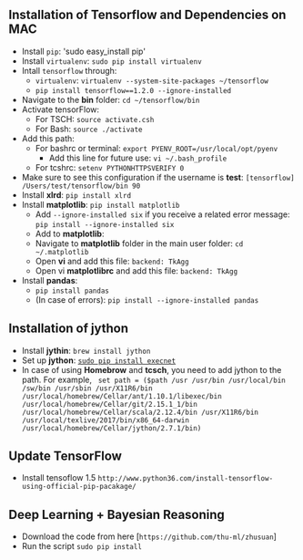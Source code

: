 ## Installation of Tensorflow and Dependencies on MAC

* Install `pip`: 'sudo easy_install pip'
* Install `virtualenv`: `sudo pip install virtualenv`
* Intall `tensorflow` through:
   * `virtualenv`: `virtualenv --system-site-packages ~/tensorflow`
   * `pip install tensorflow==1.2.0 --ignore-installed`
* Navigate to the __bin__ folder: `cd ~/tensorflow/bin`
* Activate tensorFlow: 
   * For TSCH: `source activate.csh`
   * For Bash: `source ./activate`
* Add this path:
   * For bashrc or terminal: `export PYENV_ROOT=/usr/local/opt/pyenv`
      * Add this line for future use: `vi ~/.bash_profile`
   * For tcshrc: `setenv PYTHONHTTPSVERIFY 0`
* Make sure to see this configuration if the username is __test__: `[tensorflow] /Users/test/tensorflow/bin 90`
* Install __xlrd__: `pip install xlrd`
* Install __matplotlib__: `pip install matplotlib`
   * Add `--ignore-installed six` if you receive a related error message: `pip install --ignore-installed six`
   * Add to __matplotlib__:
   * Navigate to __matplotlib__ folder in the main user folder: `cd ~/.matplotlib`
   * Open __vi__ and add this file: `backend: TkAgg`
   * Open vi __matplotlibrc__ and add this file: `backend: TkAgg`
* Install __pandas__:
   * `pip install pandas`
   * (In case of errors): `pip install --ignore-installed pandas`
   
## Installation of jython
* Install __jythin__: `brew install jython`
* Set up __jython__: [`sudo pip install execnet`](https://codespeak.net/execnet/example/hybridpython.html)
* In case of using __Homebrow__ and __tcsch__, you need to add jython to the path. For example,
`` set path = ($path /usr /usr/bin /usr/local/bin /sw/bin /usr/sbin /usr/X11R6/bin /usr/local/homebrew/Cellar/ant/1.10.1/libexec/bin /usr/local/homebrew/Cellar/git/2.15.1_1/bin /usr/local/homebrew/Cellar/scala/2.12.4/bin /usr/X11R6/bin /usr/local/texlive/2017/bin/x86_64-darwin /usr/local/homebrew/Cellar/jython/2.7.1/bin)``

## Update TensorFlow
* Install tensoflow 1.5 `http://www.python36.com/install-tensorflow-using-official-pip-pacakage/`


## Deep Learning + Bayesian Reasoning
* Download the code from here [`https://github.com/thu-ml/zhusuan`] 
* Run the script `sudo pip install`

